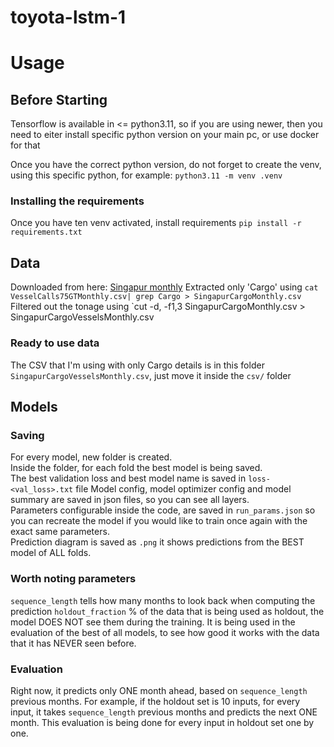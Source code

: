 # toyota-lstm-1
# Usage
## Before Starting 
Tensorflow is available in <= python3.11, so if you are using newer, then you need
to eiter install specific python version on your main pc, or use docker for that  

Once you have the correct python version, do not forget to create the venv, using 
this specific python, for example:
`python3.11 -m venv .venv`

### Installing the requirements
Once you have ten venv activated, install requirements
`pip install -r requirements.txt`


## Data
Downloaded from here: [Singapur monthly](https://data.gov.sg/datasets/d_48cb38d12697d3463c8cadfb22e6c61d/view)
Extracted only 'Cargo' using `cat VesselCalls75GTMonthly.csv| grep Cargo > SingapurCargoMonthly.csv`
Filtered out the tonage using `cut -d, -f1,3 SingapurCargoMonthly.csv > SingapurCargoVesselsMonthly.csv
### Ready to use data
The CSV that I'm using with only Cargo details is in this folder `SingapurCargoVesselsMonthly.csv`, just move it inside the `csv/` folder

## Models
### Saving
For every model, new folder is created.  
Inside the folder, for each fold the best model is being saved.  
The best validation loss and best model name is saved in `loss-<val_loss>.txt` file
Model config, model optimizer config and model summary are saved in json files, so you can see 
all layers.  
Parameters configurable inside the code, are saved in `run_params.json` so you can recreate the model
if you would like to train once again with the exact same parameters.  
Prediction diagram is saved as `.png` it shows predictions from the BEST model of ALL folds.

### Worth noting parameters
`sequence_length` tells how many months to look back when computing the prediction
`holdout_fraction` % of the data that is being used as holdout, the model DOES NOT see them during the training. It is being used in the evaluation of the best of all models, to see how good it works with the data that it has NEVER seen before.

### Evaluation
Right now, it predicts only ONE month ahead, based on `sequence_length` previous months.
For example, if the holdout set is 10 inputs, for every input, it takes `sequence_length` previous months and predicts the next ONE month. This evaluation is being done for every input in holdout set one by one.  